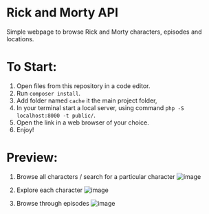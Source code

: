 # Rick and Morty API

Simple webpage to browse Rick and Morty characters, episodes and locations.

# To Start:

1. Open files from this repository in a code editor.
2. Run ```composer install```.
3. Add folder named ``cache`` it the main project folder,
4. In your terminal start a local server, using command ```php -S localhost:8000 -t public/```.
5. Open the link in a web browser of your choice.
6. Enjoy!

# Preview:

1. Browse all characters / search for a particular character
![image](https://github.com/liivaq/Rick-and-Morty/assets/123387229/5b98d400-ae58-4635-b870-6df56ddbf927)

2. Explore each character
![image](https://github.com/liivaq/Rick-and-Morty/assets/123387229/e8993b7f-c2b4-402c-94e1-de9fdf5092a4)

3. Browse through episodes
![image](https://github.com/liivaq/Rick-and-Morty/assets/123387229/7675839a-3acf-4071-960c-b5fc2e9b6930)


